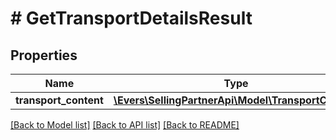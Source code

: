 # # GetTransportDetailsResult

## Properties

Name | Type | Description | Notes
------------ | ------------- | ------------- | -------------
**transport_content** | [**\Evers\SellingPartnerApi\Model\TransportContent**](TransportContent.md) |  | [optional]

[[Back to Model list]](../../README.md#models) [[Back to API list]](../../README.md#endpoints) [[Back to README]](../../README.md)
